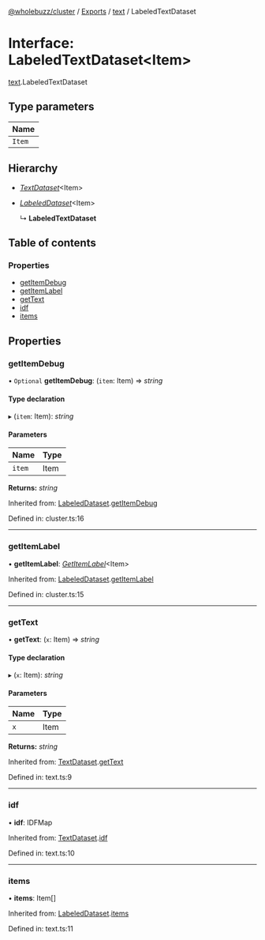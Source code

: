 [@wholebuzz/cluster](../README.md) / [Exports](../modules.md) / [text](../modules/text.md) / LabeledTextDataset

# Interface: LabeledTextDataset<Item\>

[text](../modules/text.md).LabeledTextDataset

## Type parameters

| Name |
| :------ |
| `Item` |

## Hierarchy

- [*TextDataset*](text.textdataset.md)<Item\>

- [*LabeledDataset*](cluster.labeleddataset.md)<Item\>

  ↳ **LabeledTextDataset**

## Table of contents

### Properties

- [getItemDebug](text.labeledtextdataset.md#getitemdebug)
- [getItemLabel](text.labeledtextdataset.md#getitemlabel)
- [getText](text.labeledtextdataset.md#gettext)
- [idf](text.labeledtextdataset.md#idf)
- [items](text.labeledtextdataset.md#items)

## Properties

### getItemDebug

• `Optional` **getItemDebug**: (`item`: Item) => *string*

#### Type declaration

▸ (`item`: Item): *string*

#### Parameters

| Name | Type |
| :------ | :------ |
| `item` | Item |

**Returns:** *string*

Inherited from: [LabeledDataset](cluster.labeleddataset.md).[getItemDebug](cluster.labeleddataset.md#getitemdebug)

Defined in: cluster.ts:16

___

### getItemLabel

• **getItemLabel**: [*GetItemLabel*](../modules/cluster.md#getitemlabel)<Item\>

Inherited from: [LabeledDataset](cluster.labeleddataset.md).[getItemLabel](cluster.labeleddataset.md#getitemlabel)

Defined in: cluster.ts:15

___

### getText

• **getText**: (`x`: Item) => *string*

#### Type declaration

▸ (`x`: Item): *string*

#### Parameters

| Name | Type |
| :------ | :------ |
| `x` | Item |

**Returns:** *string*

Inherited from: [TextDataset](text.textdataset.md).[getText](text.textdataset.md#gettext)

Defined in: text.ts:9

___

### idf

• **idf**: IDFMap

Inherited from: [TextDataset](text.textdataset.md).[idf](text.textdataset.md#idf)

Defined in: text.ts:10

___

### items

• **items**: Item[]

Inherited from: [LabeledDataset](cluster.labeleddataset.md).[items](cluster.labeleddataset.md#items)

Defined in: text.ts:11
